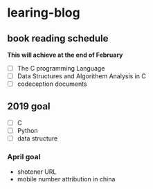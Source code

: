 # learing-blog
## book reading schedule

**This will achieve at the end of February**
- [ ] The C programming Language
- [ ] Data Structures and Algorithem Analysis in C
- [ ] codeception documents

## 2019 goal

- [ ] C
- [ ] Python
- [ ] data structure

### April goal
- shotener URL
- mobile number attribution in china


